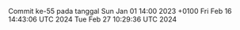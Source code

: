 Commit ke-55 pada tanggal Sun Jan 01 14:00 2023 +0100
Fri Feb 16 14:43:06 UTC 2024
Tue Feb 27 10:29:36 UTC 2024
